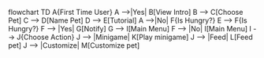 flowchart TD
A{First Time User}
A -->|Yes| B[View Intro]
B --> C[Choose Pet]
C --> D[Name Pet]
D --> E[Tutorial]
A -->|No| F{Is Hungry?}
E --> F{Is Hungry?}
F --> |Yes| G[Notify]
G --> I[Main Menu]
F --> |No| I[Main Menu]
I --> J{Choose Action}
J --> |Minigame| K[Play minigame]
J --> |Feed| L[Feed pet]
J --> |Customize| M[Customize pet]
